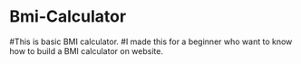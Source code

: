 # Bmi-Calculator
#This is basic BMI calculator. 
#I made this for a beginner who want to know how to build a BMI calculator on website.
